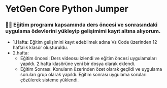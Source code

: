 # YetGen Core Python Jumper
### 👨‍💻 Eğitim programı kapsamında ders öncesi ve sonrasındaki uygulama ödevlerini yükleyip gelişimimi kayıt altına alıyorum. 
 - 1.Hafta: Eğitim gelişimini kayıt edebilmek adına Vs Code üzerinden 12 haftalık klasör oluşturuldu.
 - 2.hafta:
   - Eğitim öncesi: Ders videosu izlendi ve eğitim öncesi uygulamaları yapıldı. 2.hafta klasörüne yeni bir dosya olarak eklendi.
   - Eğitim Sonrası: Konuların üzerinden özet olarak geçildi ve uygulama soruları grup olarak yapıldı. Eğitim sonrası uygulama soruları çözülerek sisteme yüklendi.
